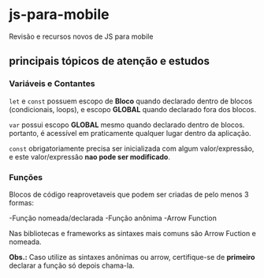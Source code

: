 # js-para-mobile

 Revisão e recursos novos de JS para mobile

 ## principais tópicos de atenção e estudos

 ### Variáveis e Contantes

 `let` e `const` possuem escopo de **Bloco** quando 
 declarado dentro de blocos (condicionais, loops), e escopo 
 **GLOBAL** quando declarado fora dos blocos.

 `var` possui escopo **GLOBAL** mesmo quando declarado 
 dentro de blocos. portanto, é acessível em praticamente
 qualquer lugar dentro da aplicação.

 `const` obrigatoriamente precisa ser inicializada com algum valor/expressão, 
 e este valor/expressão **nao pode ser modificado**. 

 ### Funções 

 Blocos de código reaprovetaveis que podem ser criadas de pelo 
 menos 3 formas:

 -Função nomeada/declarada
 -Função anônima
 -Arrow Function

 Nas bibliotecas e frameworks as sintaxes mais comuns são 
 Arrow Fuction e nomeada.
  

**Obs.:** Caso utilize as sintaxes anônimas ou arrow, 
certifique-se de **primeiro** declarar a função só depois chama-la.  
